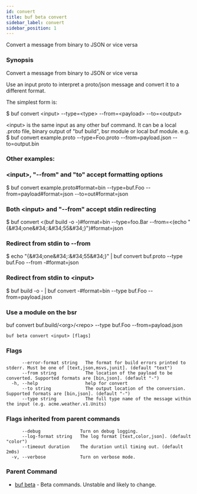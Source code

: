 ```yaml
---
id: convert
title: buf beta convert
sidebar_label: convert
sidebar_position: 1
---
```

Convert a message from binary to JSON or vice versa

### Synopsis

Convert a message from binary to JSON or vice versa

Use an input proto to interpret a proto/json message and convert it to a different format.

The simplest form is:

$ buf convert &lt;input&gt; --type=&lt;type&gt; --from=&lt;payload&gt; --to=&lt;output&gt;

&lt;input&gt; is the same input as any other buf command. 
It can be a local .proto file, binary output of &#34;buf build&#34;, bsr module or local buf module.
e.g.
$ buf convert example.proto --type=Foo.proto --from=payload.json --to=output.bin

### Other examples:

### &lt;input&gt;, &#34;--from&#34; and &#34;to&#34; accept formatting options

$ buf convert example.proto#format=bin --type=buf.Foo --from=payload#format=json --to=out#format=json

### Both &lt;input&gt; and &#34;--from&#34; accept stdin redirecting

$ buf convert &lt;(buf build -o -)#format=bin --type=foo.Bar --from=&lt;(echo &#34;{\&#34;one\&#34;:\&#34;55\&#34;}&#34;)#format=json

### Redirect from stdin to --from

$ echo &#34;{\&#34;one\&#34;:\&#34;55\&#34;}&#34; | buf convert buf.proto --type buf.Foo --from -#format=json

### Redirect from stdin to &lt;input&gt;

$ buf build -o - | buf convert -#format=bin --type buf.Foo --from=payload.json

### Use a module on the bsr

buf convert buf.build/&lt;org&gt;/&lt;repo&gt; --type buf.Foo --from=payload.json 

```
buf beta convert <input> [flags]
```

### Flags

```
      --error-format string   The format for build errors printed to stderr. Must be one of [text,json,msvs,junit]. (default "text")
      --from string           The location of the payload to be converted. Supported formats are [bin,json]. (default "-")
  -h, --help                  help for convert
      --to string             The output location of the conversion. Supported formats are [bin,json]. (default "-")
      --type string           The full type name of the message within the input (e.g. acme.weather.v1.Units)
```

### Flags inherited from parent commands

```
      --debug               Turn on debug logging.
      --log-format string   The log format [text,color,json]. (default "color")
      --timeout duration    The duration until timing out. (default 2m0s)
  -v, --verbose             Turn on verbose mode.
```

### Parent Command

* [buf beta](index)	 - Beta commands. Unstable and likely to change.
